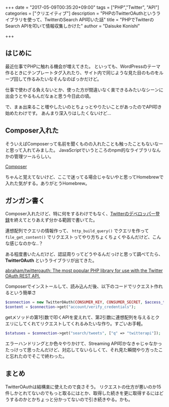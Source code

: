 +++
date = "2017-05-09T00:35:20+09:00"
tags = ["PHP","Twitter", "API"]
categories = ["クリエイティブ"]
description = "PHPのTwitterOAuthというライブラリを使って、TwitterのSearch API叩いた話"
title = "PHPでTwitterのSearch APIを叩いて情報収集しかけた"
author = "Daisuke Konishi"

+++

## はじめに
最近仕事でPHPに触れる機会が増えてきた。
といっても、WordPressのテーマ作るときにテンプレートタグ入れたり、サイト内で同じような見た目のものをループ回して作るみたいなそんなのばっかだけど。

仕事で使わざる負えないとか、使った方が間違いなく楽できるみたいなシーンに出会うとやるもんだなぁと思う今日此の頃。

で、まぁ出来ること増やしたいのとちょっとやりたいことがあったのでAPI叩き始めたわけです。
あんまり深入りはしたくないけど…


## Composer入れた
そういえばComposerって名前を聞くものの入れたことも触ったこともないなーと思って入れてみました。
JavaScriptでいうところのnpm的なライブラリなんかの管理ツールらしい。

[Composer](https://getcomposer.org/)

ちゃんと覚えてないけど、ここで迷ってる場合じゃないやと思ってHomebrewで入れた気がする。ありがとうHomebrew。


## ガンガン書く
Composer入れたけど、特に何をするわけでもなく、[Twitterのデベロッパー登録](https://dev.twitter.com/resources/signup#)を終えてとりあえず分かる範囲で書いてた。

連想配列でクエリの情報作って、 ``http_build_query()`` でクエリを作って ``file_get_content()`` でリクエストってやり方ちょくちょくやるんだけど、こんな感じなのかな‥？


ある程度書いたんだけど、認証周りってどうやるんだっけと思って調べてたら、 **TwitterOAuth** というライブラリが出てきた。

[abraham/twitteroauth: The most popular PHP library for use with the Twitter OAuth REST API.](https://github.com/abraham/twitteroauth)

Composerでインストールして、読み込んだ後、以下のコードでリクエスト作れるという簡単さ

``` php
$connection = new TwitterOAuth(CONSUMER_KEY, CONSUMER_SECRET, $access_token, $access_token_secret);
$content = $connection->get("account/verify_credentials");
```

getメソッドの第1引数で叩くAPIを変えれて、第2引数に連想配列を与えるとクエリにしてくれてリクエストしてくれるみたいな作り。すごいお手軽。

```php
$statuses = $connection->get("search/tweets", ["q" => "twitterapi"]);
```

エラーハンドリングとか色々やりかけて、Streaming API叩かなきゃじゃなかったっけって思ったんだけど、対応してないらしくて、それ見た瞬間やり方ったこと忘れたのでそこで終わった。


## まとめ
TwitterOAuthは結構楽に使えたので良さそう。
リクエストの仕方が悪いのか15件しかとれてないのでもっと取るにはとか、取得した続きを更に取得するにはどうするのかとかちょっと分かってないので引き続きやる。かも。
